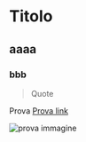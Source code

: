 # Titolo
## aaaa
### bbb
> Quote


Prova [Prova link](https://www.google.com/search?q=immagini&oq=immagini&gs_lcrp=EgZjaHJvbWUyDwgAEEUYORixAxjJAxiABDIKCAEQABixAxiABDIKCAIQABixAxiABDIHCAMQABiABDINCAQQABiSAxiABBiKBTINCAUQABiSAxiABBiKBTINCAYQABixAxiABBiKBTIQCAcQABiDARixAxiABBiKBTIQCAgQABiDARixAxiABBiKBTINCAkQABiDARixAxiABNIBCDEzMjZqMGo3qAIIsAIB&sourceid=chrome&ie=UTF-8)


![prova immagine](https://myoctocat.com/assets/images/base-octocat.svg)
